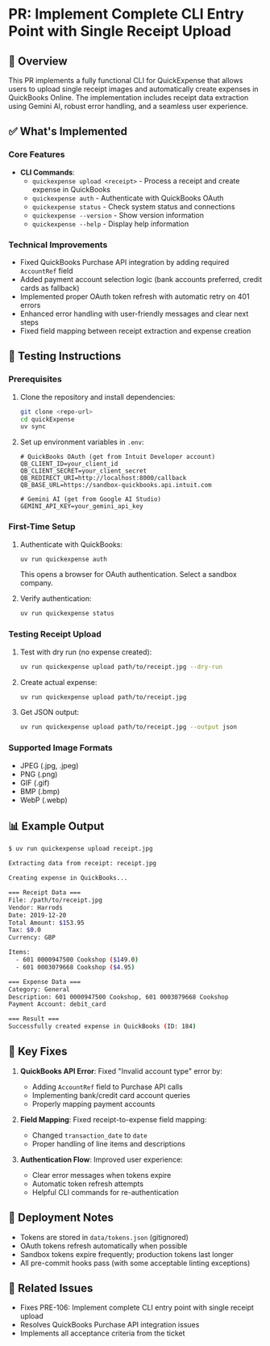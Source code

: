 # PR: Implement Complete CLI Entry Point with Single Receipt Upload

## 🎯 Overview

This PR implements a fully functional CLI for QuickExpense that allows users to upload single receipt images and automatically create expenses in QuickBooks Online. The implementation includes receipt data extraction using Gemini AI, robust error handling, and a seamless user experience.

## ✅ What's Implemented

### Core Features
- **CLI Commands**:
  - `quickexpense upload <receipt>` - Process a receipt and create expense in QuickBooks
  - `quickexpense auth` - Authenticate with QuickBooks OAuth
  - `quickexpense status` - Check system status and connections
  - `quickexpense --version` - Show version information
  - `quickexpense --help` - Display help information

### Technical Improvements
- Fixed QuickBooks Purchase API integration by adding required `AccountRef` field
- Added payment account selection logic (bank accounts preferred, credit cards as fallback)
- Implemented proper OAuth token refresh with automatic retry on 401 errors
- Enhanced error handling with user-friendly messages and clear next steps
- Fixed field mapping between receipt extraction and expense creation

## 🧪 Testing Instructions

### Prerequisites
1. Clone the repository and install dependencies:
   ```bash
   git clone <repo-url>
   cd quickExpense
   uv sync
   ```

2. Set up environment variables in `.env`:
   ```env
   # QuickBooks OAuth (get from Intuit Developer account)
   QB_CLIENT_ID=your_client_id
   QB_CLIENT_SECRET=your_client_secret
   QB_REDIRECT_URI=http://localhost:8000/callback
   QB_BASE_URL=https://sandbox-quickbooks.api.intuit.com
   
   # Gemini AI (get from Google AI Studio)
   GEMINI_API_KEY=your_gemini_api_key
   ```

### First-Time Setup
1. Authenticate with QuickBooks:
   ```bash
   uv run quickexpense auth
   ```
   This opens a browser for OAuth authentication. Select a sandbox company.

2. Verify authentication:
   ```bash
   uv run quickexpense status
   ```

### Testing Receipt Upload
1. Test with dry run (no expense created):
   ```bash
   uv run quickexpense upload path/to/receipt.jpg --dry-run
   ```

2. Create actual expense:
   ```bash
   uv run quickexpense upload path/to/receipt.jpg
   ```

3. Get JSON output:
   ```bash
   uv run quickexpense upload path/to/receipt.jpg --output json
   ```

### Supported Image Formats
- JPEG (.jpg, .jpeg)
- PNG (.png)
- GIF (.gif)
- BMP (.bmp)
- WebP (.webp)

## 📊 Example Output

```bash
$ uv run quickexpense upload receipt.jpg

Extracting data from receipt: receipt.jpg

Creating expense in QuickBooks...

=== Receipt Data ===
File: /path/to/receipt.jpg
Vendor: Harrods
Date: 2019-12-20
Total Amount: $153.95
Tax: $0.0
Currency: GBP

Items:
  - 601 0000947500 Cookshop ($149.0)
  - 601 0003079668 Cookshop ($4.95)

=== Expense Data ===
Category: General
Description: 601 0000947500 Cookshop, 601 0003079668 Cookshop
Payment Account: debit_card

=== Result ===
Successfully created expense in QuickBooks (ID: 184)
```

## 🔧 Key Fixes

1. **QuickBooks API Error**: Fixed "Invalid account type" error by:
   - Adding `AccountRef` field to Purchase API calls
   - Implementing bank/credit card account queries
   - Properly mapping payment accounts

2. **Field Mapping**: Fixed receipt-to-expense field mapping:
   - Changed `transaction_date` to `date`
   - Proper handling of line items and descriptions

3. **Authentication Flow**: Improved user experience:
   - Clear error messages when tokens expire
   - Automatic token refresh attempts
   - Helpful CLI commands for re-authentication

## 🚀 Deployment Notes

- Tokens are stored in `data/tokens.json` (gitignored)
- OAuth tokens refresh automatically when possible
- Sandbox tokens expire frequently; production tokens last longer
- All pre-commit hooks pass (with some acceptable linting exceptions)

## 📝 Related Issues

- Fixes PRE-106: Implement complete CLI entry point with single receipt upload
- Resolves QuickBooks Purchase API integration issues
- Implements all acceptance criteria from the ticket